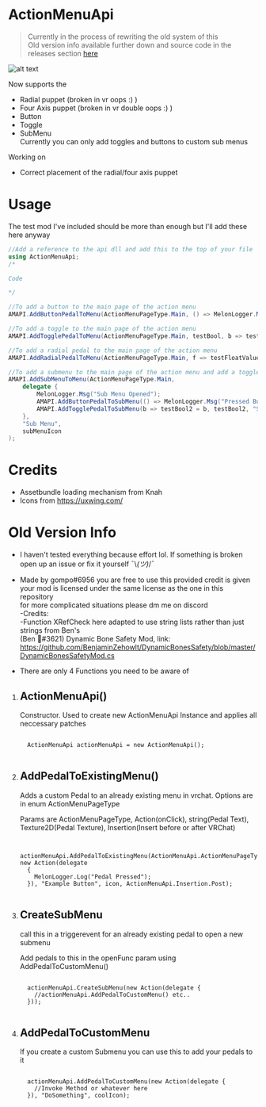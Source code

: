 # ActionMenuApi <br>
> Currently in the process of rewriting the old system of this <br>Old version info available further down and source code in the releases section [here](https://github.com/gompocp/ActionMenuApi/releases/tag/v1.0.0) <br>

![alt text](https://cdn.discordapp.com/attachments/761897291388157955/789496482092679168/unknown.png)

Now supports the <br>
- Radial puppet (broken in vr oops :) )
- Four Axis puppet (broken in vr  double oops :) )
- Button
- Toggle 
- SubMenu  
Currently you can only add toggles and buttons to custom sub menus

Working on
- Correct placement of the radial/four axis puppet

# Usage

The test mod I've included should be more than enough but I'll add these here anyway


```cs
//Add a reference to the api dll and add this to the top of your file
using ActionMenuApi;
/*

Code

*/

//To add a button to the main page of the action menu
AMAPI.AddButtonPedalToMenu(ActionMenuPageType.Main, () => MelonLogger.Msg("Pressed Button") , "Button", buttonIcon);

//To add a toggle to the main page of the action menu
AMAPI.AddTogglePedalToMenu(ActionMenuPageType.Main, testBool, b => testBool = b, "Toggle", toggleIcon);

//To add a radial pedal to the main page of the action menu
AMAPI.AddRadialPedalToMenu(ActionMenuPageType.Main, f => testFloatValue = f, "Radial", testFloatValue, radialIcon);

//To add a submenu to the main page of the action menu and add a toggle and button to it
AMAPI.AddSubMenuToMenu(ActionMenuPageType.Main, 
    delegate {
        MelonLogger.Msg("Sub Menu Opened");
        AMAPI.AddButtonPedalToSubMenu(() => MelonLogger.Msg("Pressed Button In Sub Menu"), "Sub Menu Button", buttonIcon);
        AMAPI.AddTogglePedalToSubMenu(b => testBool2 = b, testBool2, "Sub Menu Toggle", toggleIcon);
    },
    "Sub Menu", 
    subMenuIcon
);
```



# Credits
- Assetbundle loading mechanism from Knah
- Icons from https://uxwing.com/



# Old Version Info
- I haven't tested everything because effort lol. If something is broken open up an issue or fix it yourself ¯\\_(ツ)_/¯ 
- Made by gompo#6956 you are free to use this provided credit is given<br>
  your mod is licensed under the same license as the one in this repository <br>
  for more complicated situations please dm me on discord<br>
-Credits:  <br>
  -Function XRefCheck here adapted to use string lists rather than just strings from Ben's <br>
  (Ben 🐾#3621) Dynamic Bone Safety Mod, link: https://github.com/BenjaminZehowlt/DynamicBonesSafety/blob/master/DynamicBonesSafetyMod.cs<br>


- There are only 4 Functions you need to be aware of
<ol>
  <li>
<h2>ActionMenuApi()</h2>
  <p>
    Constructor. Used to create new ActionMenuApi Instance and applies all neccessary patches 
  </p>
  <pre><code class='language-cs'>
  ActionMenuApi actionMenuApi = new ActionMenuApi();
  </code></pre>
  </li>
<li><h2>AddPedalToExistingMenu()</h2>
  <p>
    Adds a custom Pedal to an already existing menu in vrchat. Options are in enum ActionMenuPageType
  </p>
  <p>
    Params are ActionMenuPageType, Action(onClick), string(Pedal Text), Texture2D(Pedal Texture), Insertion(Insert before or after VRChat)
  </p>
  <pre><code class='language-cs'>
  actionMenuApi.AddPedalToExistingMenu(ActionMenuApi.ActionMenuPageType.Options, new Action(delegate
  {
    MelonLogger.Log("Pedal Pressed");                  
  }), "Example Button", icon, ActionMenuApi.Insertion.Post);
  </code></pre>
  </li>
<li><h2>CreateSubMenu</h2><p>
    call this in a triggerevent for an already existing pedal to open a new submenu
  </p>
  <p>
    Add pedals to this in the openFunc param using AddPedalToCustomMenu()
  </p>
  <pre><code class='language-cs'>
  actionMenuApi.CreateSubMenu(new Action(delegate {
    //actionMenuApi.AddPedalToCustomMenu() etc..
  }));
  </code></pre>
  </li>
<li><h2>AddPedalToCustomMenu</h2><p>
    If you create a custom Submenu you can use this to add your pedals to it
  </p>
  <pre><code class='language-cs'>
  actionMenuApi.AddPedalToCustomMenu(new Action(delegate {
    //Invoke Method or whatever here
  }), "DoSomething", coolIcon);
  </code></pre></li>
  </ol>
